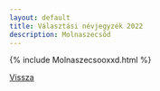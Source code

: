 ```yaml
---
layout: default
title: Választási névjegyzék 2022
description: Molnaszecsőd
---
```


{% include Molnaszecsooxxd.html %}

[Vissza](./)